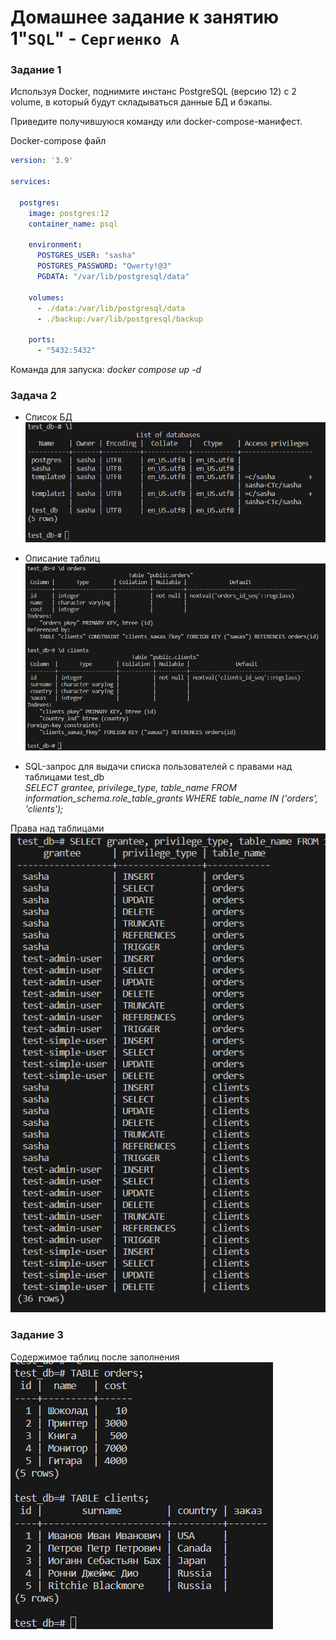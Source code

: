 # Домашнее задание к занятию 1"`SQL`" - `Сергиенко А`

### Задание 1

Используя Docker, поднимите инстанс PostgreSQL (версию 12) c 2 volume, в который будут складываться данные БД и бэкапы.

Приведите получившуюся команду или docker-compose-манифест.

Docker-compose файл
```yaml
version: '3.9'

services:

  postgres:
    image: postgres:12
    container_name: psql

    environment:
      POSTGRES_USER: "sasha"
      POSTGRES_PASSWORD: "Qwerty!@3"
      PGDATA: "/var/lib/postgresql/data"

    volumes:
      - ./data:/var/lib/postgresql/data
      - ./backup:/var/lib/postgresql/backup
  
    ports:
      - "5432:5432"

```
Команда для запуска: 
*docker compose up -d*

### Задача 2

* Список БД  
![DBlist](https://github.com/SashkaSer/BD/blob/main/SQL/img/DBlist.png)  

* Описание таблиц
![Tables](https://github.com/SashkaSer/BD/blob/main/SQL/img/tables.png)  

* SQL-запрос для выдачи списка пользователей с правами над таблицами test_db  
*SELECT grantee, privilege_type, table_name FROM information_schema.role_table_grants WHERE table_name IN ('orders', 'clients');*

Права над таблицами  
![Grants](https://github.com/SashkaSer/BD/blob/main/SQL/img/grants.png)  

### Задание 3

Содержимое таблиц после заполнения  
![Tables](https://github.com/SashkaSer/BD/blob/main/SQL/img/tables2.png)